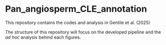# Pan_angiosperm_CLE_annotation
This repository contains the codes and analysis in Gentile et al. (2025)

The structure of this repository will focus on the developed pipeline and the $ad\ hoc$ analysis behind each figures.
